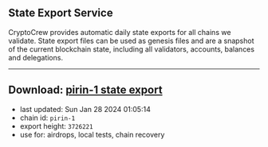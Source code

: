 ## State Export Service
CryptoCrew provides automatic daily state exports for all chains we validate. State export files can be used as genesis files and are a snapshot of the current blockchain state, including all validators, accounts, balances and delegations.

---
**Download: [pirin-1 state export](https://dl.ccvalidators.com/SERVICE/nolus/pirin-1_export_3726221.json)**
---

- last updated: Sun Jan 28 2024 01:05:14
- chain id: `pirin-1`
- export height: `3726221`
- use for: airdrops, local tests, chain recovery

